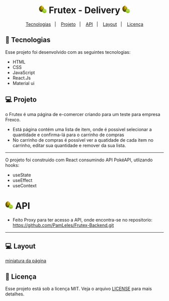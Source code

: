 <h1 align="center">
<img widht='25px' height='25px' src="./src/assets/icons/kiwi.png"/> 
 Frutex - Delivery
<img widht='25px' height='25px' src="./src/assets/icons/kiwi.png"/>
</h1>
<p  align="center">
  <a href="#-tecnologias">Tecnologias</a>&nbsp;&nbsp;&nbsp;|&nbsp;&nbsp;&nbsp;
  <a href="#-projeto">Projeto</a>&nbsp;&nbsp;&nbsp;|&nbsp;&nbsp;&nbsp;
  <a href="#-api">API</a>&nbsp;&nbsp;&nbsp;|&nbsp;&nbsp;&nbsp; 
  <a href="#-layout">Layout</a>&nbsp;&nbsp;&nbsp;|&nbsp;&nbsp;&nbsp;
  <a href="#-licença">Licença</a>
  
</p>

## 🚀 Tecnologias

Esse projeto foi desenvolvido com as seguintes tecnologias:

- HTML
- CSS
- JavaScript
- React.Js
- Material ui

## 💻 Projeto

<p> o Frutex é uma página de e-comercer criando para um teste para empresa Frexco. <p>

- Está página contém uma lista de item, onde é possivel selecionar a quantidade e confirma-lá para o carrinho de compras
- No carrinho de compras é possível ver a quatidade de cada item no carrinho, editar sua quantidade e remover da sua lista.

---

<p> O projeto foi construido com React consumindo API PokéAPI, utlizando hooks:</p>
<ul>
<li> useState</li>
<li> useEffect</li>
<li> useContext</li>
</ul>
<p>

# <img widht='25px' height='25px' src="./src/assets/icons/kiwi.png"/> API

- Feito Proxy para ter acesso a API, onde encontra-se no repositorio: https://github.com/PamLeles/Frutex-Backend.git

---

## 💻 Layout
[miniatura da página](<https://github.com/PamLeles/Frutex/blob/main/src/assets/img/miniatura-homepage.png>)

## 📰 Licença

Esse projeto está sob a licença MIT. Veja o arquivo [LICENSE](LICENSE.md) para mais detalhes.
